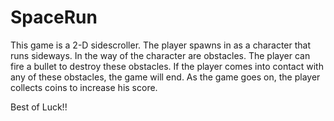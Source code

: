 # SpaceRun

This game is a 2-D sidescroller. The player spawns in as a character that runs sideways. In the way of the character are obstacles. The player can fire a bullet to destroy these obstacles. If the player comes into contact with any of these obstacles, the game will end. As the game goes on, the player collects coins to increase his score.

Best of Luck!!
